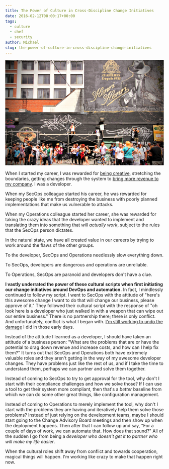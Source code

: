 ```yaml
---
title: The Power of Culture in Cross-Discipline Change Initiatives
date: 2016-02-12T08:00:17+00:00
tags: 
  - culture
  - chef
  - security
author: Michael
slug: the-power-of-culture-in-cross-discipline-change-initiatives
---
```

<div class="full-width">
  <img src="/images/feature-the-power-of-culture-in-cross-discipline-change-initiatives.jpg" alt="Power of Culture" />
</div>

When I started my career, I was rewarded for [being creative](/christmas-with-russians/), stretching the boundaries, getting changes through the system to [bring more revenue to my company](/funding/). I was a developer.

When my SecOps colleague started his career, he was rewarded for keeping people like me from destroying the business with poorly planned implementations that make us vulnerable to attacks.

When my Operations colleague started her career, she was rewarded for taking the crazy ideas that the developer wanted to implement and translating them into something that _will actually work_, subject to the rules that the SecOps person dictates.

In the natural state, we have all created value in our careers by trying to work around the flaws of the other groups.

To the developer, SecOps and Operations needlessly slow everything down.

To SecOps, developers are dangerous and operations are unreliable.

To Operations, SecOps are paranoid and developers don't have a clue.

**I vastly underrated the power of these cultural scripts when first initiating our change initiatives around DevOps and automation.** In fact, I mindlessly continued to follow my script. I went to SecOps with the attitude of "here's this awesome change I want to do that will change our business, please approve of it." They followed their cultural script with the response of "oh look here is a developer who just walked in with a weapon that can wipe out our entire business." There is no partnership there; there is only conflict. And unfortunately, conflict is what I began with. [I'm still working to undo the damage](/my-advice-for-chef-in-large-corporations/) I did in those early days.

Instead of the attitude I learned as a developer, I should have taken an attitude of a business person: "What are the problems that are or have the potential to drag down revenue and increase costs, and how can I help fix them?" It turns out that SecOps and Operations both have extremely valuable roles and they aren't getting in the way of my awesome developer changes. They have problems just like the rest of us, and if I take the time to understand them, perhaps we can partner and solve them together.

Instead of coming to SecOps to try to get approval for the tool, why don't I start with their compliance challenges and how we solve those? If I can use a tool to get their system more compliant, then that's a _better_ baseline from which we can do some other great things, like configuration management.

Instead of coming to Operations to merely implement the tool, why don't I start with the problems they are having and iteratively help them solve those problems? Instead of just relying on the development teams, maybe I should start going to the Change Advisory Board meetings and then show up when the deployment happens. Then after that I can follow up and say, "For a couple of days of work, we can automate that. How does that sound?" All of the sudden I go from being a _developer who doesn't get it_ to _partner who will make my life easier_.

When the cultural roles shift away from conflict and towards cooperation, magical things will happen. I'm working like crazy to make that happen right now.